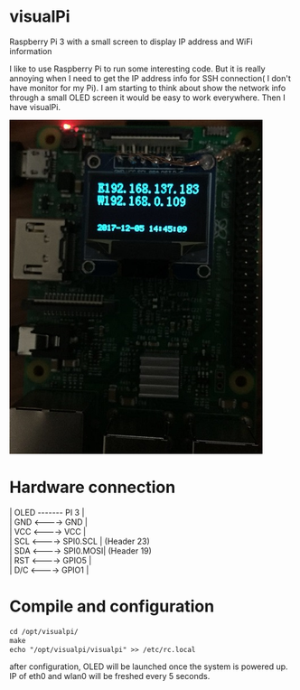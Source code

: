 # visualPi
Raspberry Pi 3 with a small screen to display IP address and WiFi information 

I like to use Raspberry Pi to run some interesting code. But it is really annoying when I need to get the IP address info for SSH connection( I don't have monitor for my Pi). I am starting to think about show the network info through a small OLED screen it would be easy to work everywhere. Then I have visualPi. 

![Raspberry PI 3 with OLED](https://github.com/haoranstone/visualPi/blob/master/pictures/model.jpg)


# Hardware connection  
  | OLED    -------      PI 3   |  
  | GND      <---->      GND    |  
  | VCC      <---->      VCC    |  
  | SCL      <---->    SPI0.SCL | (Header 23)  
  | SDA      <---->    SPI0.MOSI| (Header 19)  
  | RST      <---->    GPIO5    |  
  | D/C      <---->    GPIO1    |  
  
# Compile and configuration
  ```shell
  cd /opt/visualpi/
  make 
  echo "/opt/visualpi/visualpi" >> /etc/rc.local
  ```
  after configuration, OLED will be launched once the system is powered up. IP of eth0 and wlan0 will be freshed every 5 seconds.
